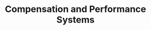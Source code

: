 ---
title:  "Compensation and Performance Systems"
categories: [Organization-and-Human-Capital]
intro: Supporting the development and execution of compensation and performance systems to engage employees in support of company and business strategies, including incentive plan assessment, design, and implementation.
---